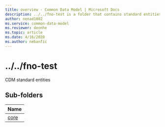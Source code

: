 ```yaml
---
title: overview - Common Data Model | Microsoft Docs
description: ../../fno-test is a folder that contains standard entities related to the Common Data Model.
author: nenad1002
ms.service: common-data-model
ms.reviewer: deonhe
ms.topic: article
ms.date: 4/16/2020
ms.author: nebanfic
---
```


# ../../fno-test

CDM standard entities  

## Sub-folders

|Name|
|---|
|[core](core/overview.md)|



